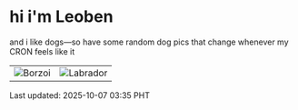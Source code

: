 # hi i'm Leoben

and i like dogs—so have some random dog pics that change whenever my CRON feels like it

|  |  |
|--------|----------|
| ![Borzoi](https://random-dog-vercel.vercel.app/api/random-borzoi?v=1759779314) | ![Labrador](https://random-dog-vercel.vercel.app/api/random-labrador?v=1759779314) |

Last updated: 2025-10-07 03:35 PHT

